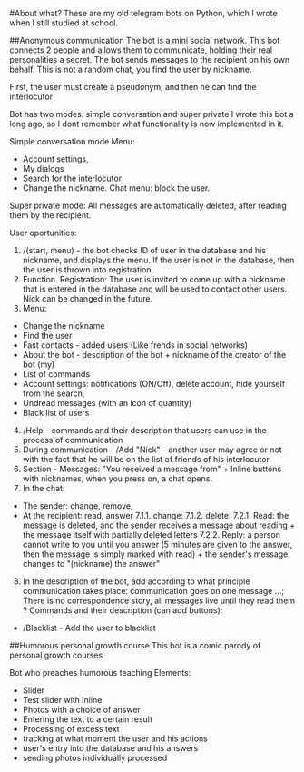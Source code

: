 #About what?
These are my old telegram bots on Python, which I wrote when I still studied at school.

##Anonymous communication
The bot is a mini social network. This bot connects 2 people and allows them to communicate, holding their real personalities a secret. The bot sends messages to the recipient on his own behalf. This is not a random chat, you find the user by nickname.

First, the user must create a pseudonym, and then he can find the interlocutor

Bot has two modes: simple conversation and super private
I wrote this bot a long ago, so I dont remember what functionality is now implemented in it.

Simple conversation mode
Menu:
- Account settings,
- My dialogs
- Search for the interlocutor
- Change the nickname.
Chat menu: block the user.

Super private mode:
All messages are automatically deleted, after reading them by the recipient.

User oportunities:
1. /(start, menu) - the bot checks ID of user in the database and his nickname, and displays the menu. If the user is not in the database, then the user is thrown into registration.
2. Function. Registration: The user is invited to come up with a nickname that is entered in the database and will be used to contact other users. Nick can be changed in the future.
3. Menu:
- Change the nickname
- Find the user
- Fast contacts - added users (Like frends in social networks)
- About the bot - description of the bot + nickname of the creator of the bot (my)
- List of commands
- Account settings: notifications (ON/Off), delete account, hide yourself from the search,
- Undread messages (with an icon of quantity)
- Black list of users

4. /Help - commands and their description that users can use in the process of communication
5. During communication - /Add "Nick" - another user may agree or not with the fact that he will be on the list of friends of his interlocutor
6. Section - Messages: "You received a message from" + Inline buttons with nicknames, when you press on, a chat opens.
7. In the chat:
- The sender: change, remove,
- At the recipient: read, answer
7.1.1. change:
7.1.2. delete:
7.2.1. Read: the message is deleted, and the sender receives a message about reading + the message itself with partially deleted letters
7.2.2. Reply: a person cannot write to you until you answer (5 minutes are given to the answer, then the message is simply marked with read) + the sender's message changes to "(nickname) the answer"
8. In the description of the bot, add according to what principle communication takes place: communication goes on one message ...; There is no correspondence story, all messages live until they read them
? Commands and their description (can add buttons):
- /Blacklist - Add the user to blacklist

##Humorous personal growth course
This bot  is a comic parody of personal growth courses

Bot who preaches humorous teaching
Elements:
- Slider
- Test slider with Inline
- Photos with a choice of answer
- Entering the text to a certain result
- Processing of excess text
- tracking at what moment the user and his actions
- user's entry into the database and his answers
- sending photos individually processed